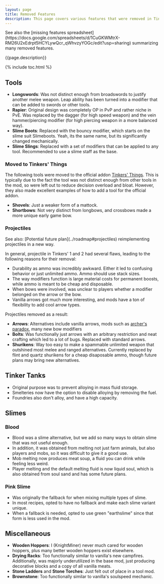 ```yaml
---
layout: page
title: Removed Features
description: This page covers various features that were removed in Tinkers' Construct 3, along with the reasoning for their removal.
---
```

<div class="hatnote" markdown=1>
See also the [missing features spreadsheet](https://docs.google.com/spreadsheets/d/1CuGKWMtrX-RM26U2xEdrpt5HCYLywQcr_qWhvzyYOGc/edit?usp=sharing) summarizing many removed features.
</div>

{{page.description}}

{% include toc.html %}

## Tools

* **Longswords**: Was not distinct enough from broadswords to justify another melee weapon. Leap ability has been turned into a modifier that can be added to swords or other tools.
* **Rapier**: Original design was completely OP in PvP and rather niche in PvE. Was replaced by the dagger (for high speed weapon) and the vein hammer/piercing modifier (for high piercing weapon in a more balanced way).
* **Slime Boots**: Replaced with the bouncy modifier, which starts on the slime suit Slimeboots. Yeah, its the same name, but its significantly changed mechanically.
* **Slime Slings**: Replaced with a set of modifiers that can be applied to any tool. Recommended to use a slime staff as the base.

### Moved to Tinkers' Things

The following tools were moved to the official addon [Tinkers' Things](/projects/#tinkers-things). This is typically due to the fact the tool was not distinct enough from other tools in the mod, so were left out to reduce decision overload and bloat. However, they also made excellent examples of how to add a tool for the official addon.

* **Shovels**: Just a weaker form of a mattock.
* **Shortbows**: Not very distinct from longbows, and crossbows made a more unique early game bow.

### Projectiles

<div class="hatnote" markdown=1>
See also: [Potential future plan](../roadmap#projectiles) reimplementing projectiles in a new way.
</div>

In general, projectile in Tinkers' 1 and 2 had several flaws, leading to the following reasons for their removal:

* Durability as ammo was incredibly awkward. Either it led to confusing behavior or just unlimited ammo. Ammo should use stack sizes.
* The way modifiers function is large material costs for permanent boosts, while ammo is meant to be cheap and disposable.
* When bows were involved, was unclear to players whether a modifier belonged on the arrow or the bow.
* Vanilla arrows got much more interesting, and mods have a ton of flexibility to add cool arrow types.

Projectiles removed as a result:

* **Arrows**: Alternatives include vanilla arrows, mods such as [archer's paradox](https://www.curseforge.com/minecraft/mc-mods/archers-paradox), many new bow modifiers
* **Bolts**: Was functionally just arrows with an arbitrary restriction and neat crafting which led to a lot of bugs. Replaced with standard arrows.
* **Shurikens**: Way too easy to make a spammable unlimited weapon that outshined most melee and ranged alternatives. Currently replaced by flint and quartz shurikens for a cheap disaposable ammo, though future plans may bring new alternatives.

## Tinker Tanks

* Original purpose was to prevent alloying in mass fluid storage.
* Smelteries now have the option to disable alloying by removing the fuel.
* Foundries also don't alloy, and have a high capacity.

## Slimes

### Blood

* Blood was a slime alternative, but we add so many ways to obtain slime that was not useful enough.
* In addition, it was obtained from melting not just farm animals, but also players and mobs, so it was difficult to give it a good use.
* Mob melting now produces meat soup, a fluid you can drink while feeling less weird.
* Player melting and the default melting fluid is now liquid soul, which is also obtained from soul sand and has some future plans.

### Pink Slime

* Was originally the fallback for when mixing multiple types of slime.
* In most recipes, opted to have no fallback and make each slime variant unique.
* When a fallback is needed, opted to use green "earthslime" since that form is less used in the mod.

## Miscellaneous

* **Wooden Hoppers**: I (KnightMiner) never much cared for wooden hoppers, plus many better wooden hoppers exist elsewhere.
* **Drying Racks**: Too functionally similar to vanilla's new campfires. Additionally, was majorly underutilized in the base mod, just producing decorative blocks and a copy of all vanilla meats.
* **Stone Ladders** and **Stone Torches**: Just felt out of place in a tool mod.
* **Brownstone**: Too functionally similar to vanilla's soulspeed mechanic.